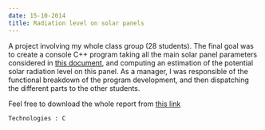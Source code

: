 ```yaml
---
date: 15-10-2014
title: Radiation level on solar panels
---
```


A project involving my whole class group (28 students). The final goal was to create a console C++ program taking all the main solar panel parameters considered in [this document](assets/pdf/projet-solaire_material.pdf), and computing an estimation of the potential solar radiation level on this panel. As a manager, I was responsible of the functional breakdown of the program development, and then dispatching the different parts to the other students.

Feel free to download the whole report from [this link](assets/pdf/projet-solaire.pdf)

`Technologies : C`